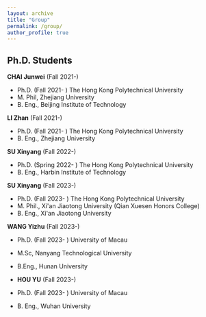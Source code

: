 ```yaml
---
layout: archive
title: "Group"
permalink: /group/
author_profile: true
---
```


## Ph.D. Students

**CHAI Junwei** (Fall 2021-)
- Ph.D. (Fall 2021- ) The Hong Kong Polytechnical University
- M. Phil, Zhejiang University
- B. Eng., Beijing Institute of Technology

**LI Zhan** (Fall 2021-)
- Ph.D. (Fall 2021- ) The Hong Kong Polytechnical University
- B. Eng., Zhejiang University

**SU Xinyang** (Fall 2022-)
- Ph.D. (Spring 2022- ) The Hong Kong Polytechnical University
- B. Eng., Harbin Institute of Technology

**SU Xinyang** (Fall 2023-)
- Ph.D. (Fall 2023- ) The Hong Kong Polytechnical University
- M. Phil., Xi'an Jiaotong University (​Qian Xuesen Honors College)
- B. Eng., Xi'an Jiaotong University

**WANG Yizhu** (Fall 2023-)
- Ph.D. (Fall 2023- ) University of Macau
- M.Sc, Nanyang Technological University
- B.Eng., Hunan University

- **HOU YU** (Fall 2023-)
- Ph.D. (Fall 2023- ) University of Macau
- B. Eng., Wuhan University


